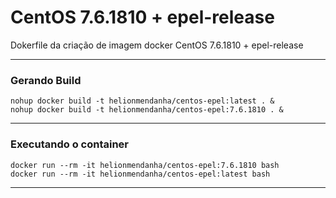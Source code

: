 # CentOS 7.6.1810 + epel-release
Dokerfile da criação de imagem docker CentOS 7.6.1810 + epel-release

*********
### Gerando Build
```
nohup docker build -t helionmendanha/centos-epel:latest . &
nohup docker build -t helionmendanha/centos-epel:7.6.1810 . &
```

*********
### Executando o container
```
docker run --rm -it helionmendanha/centos-epel:7.6.1810 bash
docker run --rm -it helionmendanha/centos-epel:latest bash
```
*********